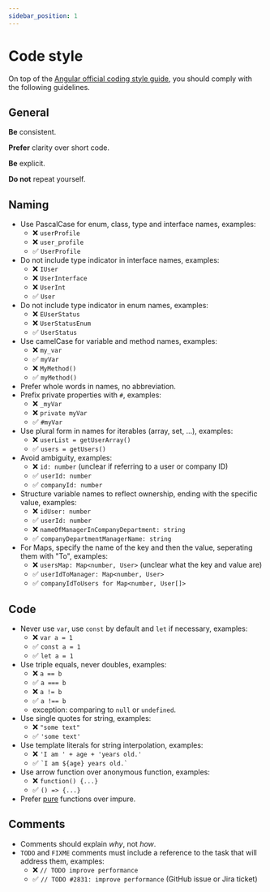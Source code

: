 ```yaml
---
sidebar_position: 1
---
```


# Code style

On top of the [Angular official coding style guide](https://angular.dev/style-guide), you should comply with the following guidelines.

## General

**Be** consistent.

**Prefer** clarity over short code.

**Be** explicit.

**Do not** repeat yourself.

## Naming

- Use PascalCase for enum, class, type and interface names, examples:
    - ❌ `userProfile`
    - ❌ `user_profile`
    - ✅ `UserProfile`
- Do not include type indicator in interface names, examples:
    - ❌ `IUser`
    - ❌ `UserInterface`
    - ❌ `UserInt`
    - ✅ `User`
- Do not include type indicator in enum names, examples:
    - ❌ `EUserStatus`
    - ❌ `UserStatusEnum`
    - ✅ `UserStatus`
- Use camelCase for variable and method names, examples:
    - ❌ `my_var`
    - ✅ `myVar`
    - ❌ `MyMethod()`
    - ✅ `myMethod()`
- Prefer whole words in names, no abbreviation.
- Prefix private properties with `#`, examples:
    - ❌ `_myVar`
    - ❌ `private myVar`
    - ✅ `#myVar`
- Use plural form in names for iterables (array, set, ...), examples:
    - ❌ `userList = getUserArray()`
    - ✅ `users = getUsers()`
- Avoid ambiguity, examples:
    - ❌ `id: number` (unclear if referring to a user or company ID)
    - ✅ `userId: number`
    - ✅ `companyId: number`
- Structure variable names to reflect ownership, ending with the specific value, examples:
    - ❌ `idUser: number`
    - ✅ `userId: number`
    - ❌ `nameOfManagerInCompanyDepartment: string`
    - ✅ `companyDepartmentManagerName: string`
- For Maps, specify the name of the key and then the value, seperating them with "To", examples:
    - ❌ `usersMap: Map<number, User>` (unclear what the key and value are)
    - ✅ `userIdToManager: Map<number, User>`
    - ✅ `companyIdToUsers for Map<number, User[]>`

## Code

- Never use `var`, use `const` by default and `let` if necessary, examples:
    - ❌ `var a = 1`
    - ✅ `const a = 1`
    - ✅ `let a = 1`
- Use triple equals, never doubles, examples:
    - ❌ `a == b`
    - ✅ `a === b`
    - ❌ `a != b`
    - ✅ `a !== b`
    - exception: comparing to `null` or `undefined`.
- Use single quotes for string, examples:
    - ❌ `"some text"`
    - ✅ `'some text'`
- Use template literals for string interpolation, examples:
    - ❌ `'I am ' + age + 'years old.'` 
    - ✅ `` `I am ${age} years old.` `` 
- Use arrow function  over anonymous function, examples:
    - ❌ `function() {...}`
    - ✅ `() => {...}`
- Prefer [pure](https://en.wikipedia.org/wiki/Pure_function) functions over impure.

## Comments

- Comments should explain _why_, not _how_.
- `TODO` and `FIXME` comments must include a reference to the task that will address them, examples:
    - ❌ `// TODO improve performance`
    - ✅ `// TODO #2831: improve performance` (GitHub issue or Jira ticket)
